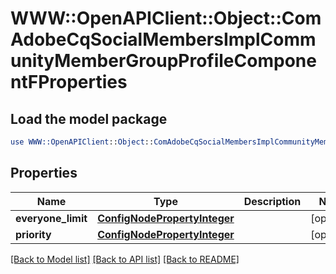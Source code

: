 # WWW::OpenAPIClient::Object::ComAdobeCqSocialMembersImplCommunityMemberGroupProfileComponentFProperties

## Load the model package
```perl
use WWW::OpenAPIClient::Object::ComAdobeCqSocialMembersImplCommunityMemberGroupProfileComponentFProperties;
```

## Properties
Name | Type | Description | Notes
------------ | ------------- | ------------- | -------------
**everyone_limit** | [**ConfigNodePropertyInteger**](ConfigNodePropertyInteger.md) |  | [optional] 
**priority** | [**ConfigNodePropertyInteger**](ConfigNodePropertyInteger.md) |  | [optional] 

[[Back to Model list]](../README.md#documentation-for-models) [[Back to API list]](../README.md#documentation-for-api-endpoints) [[Back to README]](../README.md)


